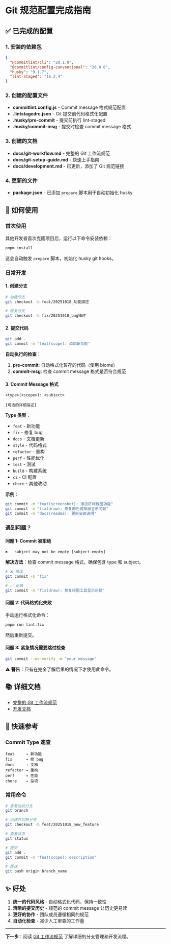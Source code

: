# Git 规范配置完成指南

## ✅ 已完成的配置

### 1. 安装的依赖包

```json
{
  "@commitlint/cli": "20.1.0",
  "@commitlint/config-conventional": "20.0.0",
  "husky": "9.1.7",
  "lint-staged": "16.2.4"
}
```

### 2. 创建的配置文件

- **commitlint.config.js** - Commit message 格式规范配置
- **.lintstagedrc.json** - Git 提交前代码格式化配置
- **.husky/pre-commit** - 提交前执行 lint-staged
- **.husky/commit-msg** - 提交时检查 commit message 格式

### 3. 创建的文档

- **docs/git-workflow.md** - 完整的 Git 工作流规范
- **docs/git-setup-guide.md** - 快速上手指南  
- **docs/development.md** - 已更新，添加了 Git 规范链接

### 4. 更新的文件

- **package.json** - 已添加 `prepare` 脚本用于自动初始化 husky

## 🚀 如何使用

### 首次使用

其他开发者首次克隆项目后，运行以下命令安装依赖：

```bash
pnpm install
```

这会自动触发 `prepare` 脚本，初始化 husky git hooks。

### 日常开发

#### 1. 创建分支

```bash
# 功能分支
git checkout -b feat/20251018_功能描述

# 修复分支
git checkout -b fix/20251018_bug描述
```

#### 2. 提交代码

```bash
git add .
git commit -m "feat(scope): 添加新功能"
```

**自动执行的检查**：
1. **pre-commit**: 自动格式化暂存的代码（使用 biome）
2. **commit-msg**: 检查 commit message 格式是否符合规范

#### 3. Commit Message 格式

```
<type>(<scope>): <subject>

[可选的详细描述]
```

**Type 类型**：
- `feat` - 新功能
- `fix` - 修复 bug
- `docs` - 文档更新
- `style` - 代码格式
- `refactor` - 重构
- `perf` - 性能优化
- `test` - 测试
- `build` - 构建系统
- `ci` - CI 配置
- `chore` - 其他改动

**示例**：
```bash
git commit -m "feat(screenshot): 添加区域截图功能"
git commit -m "fix(draw): 修复颜色选择器显示问题"
git commit -m "docs(readme): 更新安装说明"
```

### 遇到问题？

#### 问题 1: Commit 被拒绝

```
✖   subject may not be empty [subject-empty]
```

**解决方法**：检查 commit message 格式，确保包含 type 和 subject。

```bash
# ❌ 错误
git commit -m "fix"

# ✅ 正确
git commit -m "fix(draw): 修复绘图工具显示问题"
```

#### 问题 2: 代码格式化失败

手动运行格式化命令：

```bash
pnpm run lint:fix
```

然后重新提交。

#### 问题 3: 紧急情况需要跳过检查

```bash
git commit --no-verify -m "your message"
```

⚠️ **警告**：只有在完全了解后果的情况下才使用此命令。

## 📚 详细文档

- [完整的 Git 工作流规范](./git-workflow.md)
- [开发文档](./development.md)

## 🎯 快速参考

### Commit Type 速查

```
feat     → 新功能
fix      → 修 bug
docs     → 文档
refactor → 重构
perf     → 性能
chore    → 杂项
```

### 常用命令

```bash
# 查看当前分支
git branch

# 创建并切换分支
git checkout -b feat/20251018_new_feature

# 查看状态
git status

# 提交
git add .
git commit -m "feat(scope): description"

# 推送
git push origin branch_name
```

## ✨ 好处

1. **统一的代码风格** - 自动格式化代码，保持一致性
2. **清晰的提交历史** - 规范的 commit message 让历史更易读
3. **更好的协作** - 团队成员遵循相同的规范
4. **自动化检查** - 减少人工审查的工作量

---

**下一步**：阅读 [Git 工作流规范](./git-workflow.md) 了解详细的分支管理和开发流程。

